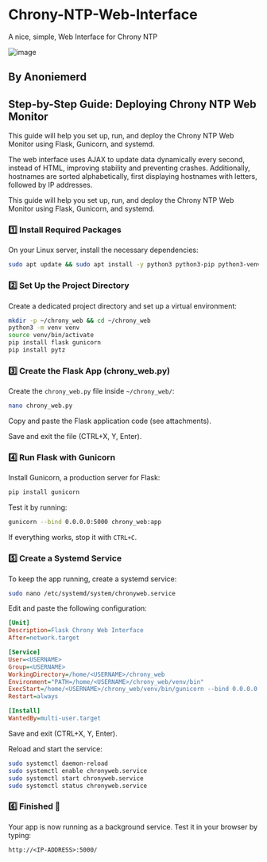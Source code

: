# Chrony-NTP-Web-Interface
A nice, simple, Web Interface for Chrony NTP

![image](https://github.com/user-attachments/assets/24f37619-fbaa-46ec-a60f-0f837e967697)


## By Anoniemerd

## Step-by-Step Guide: Deploying Chrony NTP Web Monitor
This guide will help you set up, run, and deploy the Chrony NTP Web Monitor using Flask, Gunicorn, and systemd.

The web interface uses AJAX to update data dynamically every second, instead of HTML, improving stability and preventing crashes. Additionally, hostnames are sorted alphabetically, first displaying hostnames with letters, followed by IP addresses.

This guide will help you set up, run, and deploy the Chrony NTP Web Monitor using Flask, Gunicorn, and systemd.

### 1️⃣ Install Required Packages
On your Linux server, install the necessary dependencies:

```bash
sudo apt update && sudo apt install -y python3 python3-pip python3-venv chrony nginx
```

### 2️⃣ Set Up the Project Directory
Create a dedicated project directory and set up a virtual environment:

```bash
mkdir -p ~/chrony_web && cd ~/chrony_web
python3 -m venv venv
source venv/bin/activate
pip install flask gunicorn
pip install pytz
```

### 3️⃣ Create the Flask App (chrony_web.py)
Create the `chrony_web.py` file inside `~/chrony_web/`:

```bash
nano chrony_web.py
```

Copy and paste the Flask application code (see attachments).

Save and exit the file (CTRL+X, Y, Enter).

### 4️⃣ Run Flask with Gunicorn
Install Gunicorn, a production server for Flask:

```bash
pip install gunicorn
```

Test it by running:

```bash
gunicorn --bind 0.0.0.0:5000 chrony_web:app
```

If everything works, stop it with `CTRL+C`.

### 5️⃣ Create a Systemd Service
To keep the app running, create a systemd service:

```bash
sudo nano /etc/systemd/system/chronyweb.service
```

Edit and paste the following configuration:

```ini
[Unit]
Description=Flask Chrony Web Interface
After=network.target

[Service]
User=<USERNAME>
Group=<USERNAME>
WorkingDirectory=/home/<USERNAME>/chrony_web
Environment="PATH=/home/<USERNAME>/chrony_web/venv/bin"
ExecStart=/home/<USERNAME>/chrony_web/venv/bin/gunicorn --bind 0.0.0.0:5000 chrony_web:app
Restart=always

[Install]
WantedBy=multi-user.target
```

Save and exit (CTRL+X, Y, Enter).

Reload and start the service:

```bash
sudo systemctl daemon-reload
sudo systemctl enable chronyweb.service
sudo systemctl start chronyweb.service
sudo systemctl status chronyweb.service
```

### 6️⃣ Finished 🎉
Your app is now running as a background service. Test it in your browser by typing:

```
http://<IP-ADDRESS>:5000/
```

